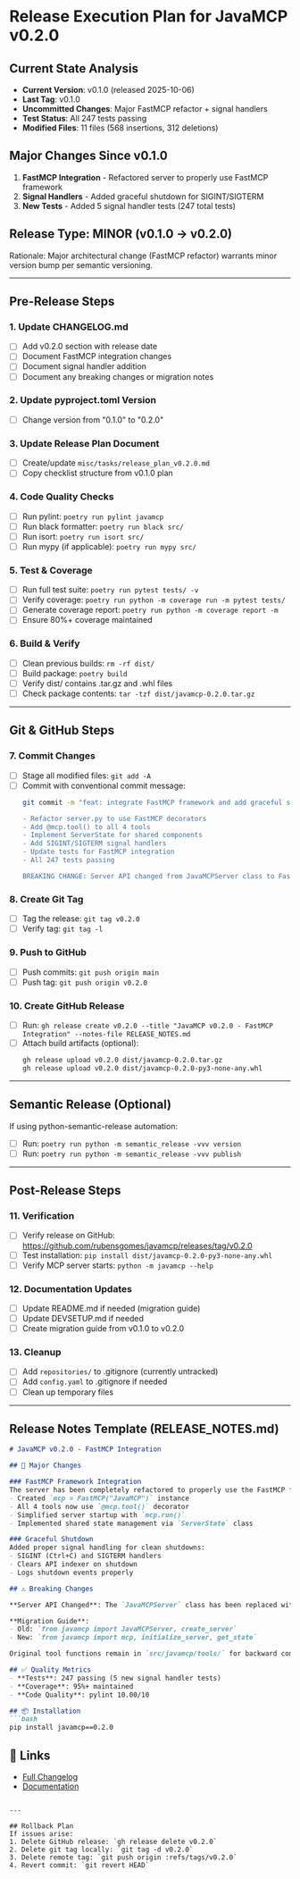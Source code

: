 # Release Execution Plan for JavaMCP v0.2.0

## Current State Analysis
- **Current Version**: v0.1.0 (released 2025-10-06)
- **Last Tag**: v0.1.0
- **Uncommitted Changes**: Major FastMCP refactor + signal handlers
- **Test Status**: All 247 tests passing
- **Modified Files**: 11 files (568 insertions, 312 deletions)

## Major Changes Since v0.1.0
1. **FastMCP Integration** - Refactored server to properly use FastMCP framework
2. **Signal Handlers** - Added graceful shutdown for SIGINT/SIGTERM
3. **New Tests** - Added 5 signal handler tests (247 total tests)

## Release Type: MINOR (v0.1.0 → v0.2.0)
Rationale: Major architectural change (FastMCP refactor) warrants minor version bump per semantic versioning.

---

## Pre-Release Steps

### 1. Update CHANGELOG.md
- [ ] Add v0.2.0 section with release date
- [ ] Document FastMCP integration changes
- [ ] Document signal handler addition
- [ ] Document any breaking changes or migration notes

### 2. Update pyproject.toml Version
- [ ] Change version from "0.1.0" to "0.2.0"

### 3. Update Release Plan Document
- [ ] Create/update `misc/tasks/release_plan_v0.2.0.md`
- [ ] Copy checklist structure from v0.1.0 plan

### 4. Code Quality Checks
- [ ] Run pylint: `poetry run pylint javamcp`
- [ ] Run black formatter: `poetry run black src/`
- [ ] Run isort: `poetry run isort src/`
- [ ] Run mypy (if applicable): `poetry run mypy src/`

### 5. Test & Coverage
- [ ] Run full test suite: `poetry run pytest tests/ -v`
- [ ] Verify coverage: `poetry run python -m coverage run -m pytest tests/`
- [ ] Generate coverage report: `poetry run python -m coverage report -m`
- [ ] Ensure 80%+ coverage maintained

### 6. Build & Verify
- [ ] Clean previous builds: `rm -rf dist/`
- [ ] Build package: `poetry build`
- [ ] Verify dist/ contains .tar.gz and .whl files
- [ ] Check package contents: `tar -tzf dist/javamcp-0.2.0.tar.gz`

---

## Git & GitHub Steps

### 7. Commit Changes
- [ ] Stage all modified files: `git add -A`
- [ ] Commit with conventional commit message:
  ```bash
  git commit -m "feat: integrate FastMCP framework and add graceful shutdown

  - Refactor server.py to use FastMCP decorators
  - Add @mcp.tool() to all 4 tools
  - Implement ServerState for shared components
  - Add SIGINT/SIGTERM signal handlers
  - Update tests for FastMCP integration
  - All 247 tests passing

  BREAKING CHANGE: Server API changed from JavaMCPServer class to FastMCP instance"
  ```

### 8. Create Git Tag
- [ ] Tag the release: `git tag v0.2.0`
- [ ] Verify tag: `git tag -l`

### 9. Push to GitHub
- [ ] Push commits: `git push origin main`
- [ ] Push tag: `git push origin v0.2.0`

### 10. Create GitHub Release
- [ ] Run: `gh release create v0.2.0 --title "JavaMCP v0.2.0 - FastMCP Integration" --notes-file RELEASE_NOTES.md`
- [ ] Attach build artifacts (optional):
  ```bash
  gh release upload v0.2.0 dist/javamcp-0.2.0.tar.gz
  gh release upload v0.2.0 dist/javamcp-0.2.0-py3-none-any.whl
  ```

---

## Semantic Release (Optional)
If using python-semantic-release automation:
- [ ] Run: `poetry run python -m semantic_release -vvv version`
- [ ] Run: `poetry run python -m semantic_release -vvv publish`

---

## Post-Release Steps

### 11. Verification
- [ ] Verify release on GitHub: https://github.com/rubensgomes/javamcp/releases/tag/v0.2.0
- [ ] Test installation: `pip install dist/javamcp-0.2.0-py3-none-any.whl`
- [ ] Verify MCP server starts: `python -m javamcp --help`

### 12. Documentation Updates
- [ ] Update README.md if needed (migration guide)
- [ ] Update DEVSETUP.md if needed
- [ ] Create migration guide from v0.1.0 to v0.2.0

### 13. Cleanup
- [ ] Add `repositories/` to .gitignore (currently untracked)
- [ ] Add `config.yaml` to .gitignore if needed
- [ ] Clean up temporary files

---

## Release Notes Template (RELEASE_NOTES.md)

```markdown
# JavaMCP v0.2.0 - FastMCP Integration

## 🚀 Major Changes

### FastMCP Framework Integration
The server has been completely refactored to properly use the FastMCP framework:
- Created `mcp = FastMCP("JavaMCP")` instance
- All 4 tools now use `@mcp.tool()` decorator
- Simplified server startup with `mcp.run()`
- Implemented shared state management via `ServerState` class

### Graceful Shutdown
Added proper signal handling for clean shutdowns:
- SIGINT (Ctrl+C) and SIGTERM handlers
- Clears API indexer on shutdown
- Logs shutdown events properly

## ⚠️ Breaking Changes

**Server API Changed**: The `JavaMCPServer` class has been replaced with a FastMCP-based implementation.

**Migration Guide**:
- Old: `from javamcp import JavaMCPServer, create_server`
- New: `from javamcp import mcp, initialize_server, get_state`

Original tool functions remain in `src/javamcp/tools/` for backward compatibility and testing.

## ✅ Quality Metrics
- **Tests**: 247 passing (5 new signal handler tests)
- **Coverage**: 95%+ maintained
- **Code Quality**: pylint 10.00/10

## 📦 Installation
```bash
pip install javamcp==0.2.0
```

## 🔗 Links
- [Full Changelog](https://github.com/rubensgomes/javamcp/blob/main/CHANGELOG.md#020)
- [Documentation](https://github.com/rubensgomes/javamcp)
```

---

## Rollback Plan
If issues arise:
1. Delete GitHub release: `gh release delete v0.2.0`
2. Delete git tag locally: `git tag -d v0.2.0`
3. Delete remote tag: `git push origin :refs/tags/v0.2.0`
4. Revert commit: `git revert HEAD`
